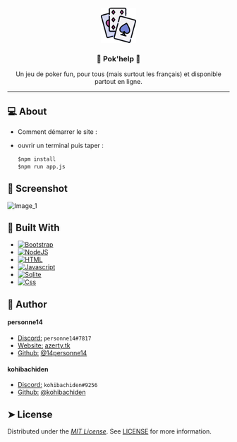 <!-- PROJECT INFO -->
<br/>
<div align="center">
  <a href="https://github.com/14personne14/poker_projet_nsi">
    <img src="public/icons/poker.png" alt="Icon" width="80" height="80">
  </a>

  <h3 align="center">
    🔵 Pok'help 🔵
  </h3>

  <p align="center">
    Un jeu de poker fun, pour tous (mais surtout les français) et disponible partout en ligne.
  </p>
</div>

---


<!-- USAGE -->
## 💻 About 

* Comment démarrer le site : 

- ouvrir un terminal puis taper :

  ```cmd
  $npm install
  $npm run app.js
  ```


<!-- SCREENSHOT -->
## 📲 Screenshot 

![Image_1](./public/screenshot/connexion_example.png)

<!-- BUILT WHIT -->
## 🔧 Built With
* [![Bootstrap][Bootstrap]][Bootstrap-url]
* [![NodeJS][Nodejs]][Nodejs-url]
* [![HTML][Html]][Html-url]
* [![Javascript][Javascript]][Javascript-url]
* [![Sqlite][Sqlite]][Sqlite-url]
* [![Css][Css]][Css-url]


<!-- AUTHOR -->
## 🙇 Author
#### personne14 
- <ins>Discord:</ins> `personne14#7817`
- <ins>Website:</ins> [azerty.tk][Website-url]
- <ins>Github:</ins> [@14personne14][Github-url]

#### kohibachiden
- <ins>Discord:</ins> `kohibachiden#9256`
- <ins>Github:</ins> [@kohibachiden][Github-url-2]


<!-- LICENCE -->
## ➤ License
Distributed under the <ins>*MIT License*</ins>. See [LICENSE][Licence-url] for more information.


<!-- MARKDOWN LINKS & IMAGES -->
<!-- https://shields.io/ -->
[Website-url]: https://azerty.tk/
[Github-url]: https://github.com/14personne14
[Github-url-2]: https://github.com/kohibachiden
[Licence-url]: https://en.wikipedia.org/wiki/MIT_License
[screenshot]: public/screenshot/connexion_example.png
[Python]: https://img.shields.io/badge/python-346E9E?style=for-the-badge&logo=python&logoColor=white
[Python-url]: https://python.org/
[Php]: https://img.shields.io/badge/PHP-20232A?style=for-the-badge&logo=php&logoColor=white
[Php-url]: https://php.net/
[Bootstrap]: https://img.shields.io/badge/Bootstrap-563D7C?style=for-the-badge&logo=bootstrap&logoColor=white
[Bootstrap-url]: https://getbootstrap.com/
[JQuery]: https://img.shields.io/badge/jQuery-0769AD?style=for-the-badge&logo=jquery&logoColor=white
[JQuery-url]: https://jquery.com/
[Nodejs]: https://img.shields.io/badge/Node.JS-499537?style=for-the-badge&logo=node.js&logoColor=white
[Nodejs-url]: https://nodejs.org/ 
[Html]: https://img.shields.io/badge/html-DD4B25?style=for-the-badge&logo=html5&logoColor=white
[Html-url]: https://developer.mozilla.org/fr/docs/Web/HTML
[Javascript]: https://img.shields.io/badge/Javascript-EFD81D?style=for-the-badge&logo=javascript&logoColor=black&textColor=black
[Javascript-url]: https://developer.mozilla.org/fr/docs/Web/JavaScript
[Discordpy]: https://img.shields.io/badge/Discord.py-2D2D2D?style=for-the-badge&logo=discord&logoColor=white
[Discordpy-url]: https://discordpy.readthedocs.io/en/stable/
[Sqlite]: https://img.shields.io/badge/Sqlite-0F7BC8?style=for-the-badge&logo=sqlite&logoColor=white
[Sqlite-url]: https://sqlite.org/
[Css]: https://img.shields.io/badge/Css-214CE5?style=for-the-badge&logo=css3&logoColor=white
[Css-url]: https://developer.mozilla.org/fr/docs/Web/CSS
